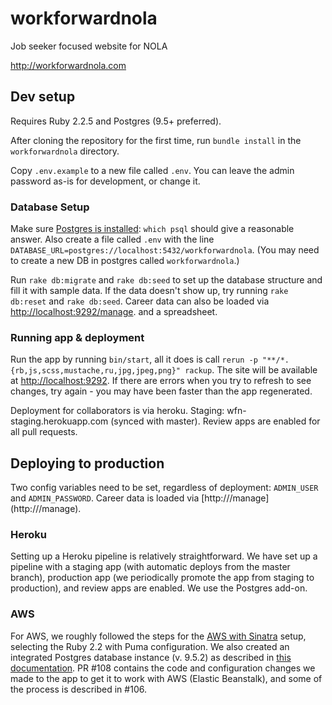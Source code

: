 # workforwardnola
Job seeker focused website for NOLA

http://workforwardnola.com

## Dev setup
Requires Ruby 2.2.5 and Postgres (9.5+ preferred).

After cloning the repository for the first time, run `bundle install` in the `workforwardnola` directory.

Copy `.env.example` to a new file called `.env`. You can leave the admin password as-is for development, or change it.

### Database Setup
Make sure [Postgres is installed](https://devcenter.heroku.com/articles/heroku-postgresql#set-up-postgres-on-mac): `which psql` should give a reasonable answer. Also create a file called `.env` with the line `DATABASE_URL=postgres://localhost:5432/workforwardnola`. (You may need to create a new DB in postgres called `workforwardnola`.)

Run `rake db:migrate` and `rake db:seed` to set up the database structure and fill it with sample data. If the data doesn't show up, try running `rake db:reset` and `rake db:seed`. Career data can also be loaded via [http://localhost:9292/manage](http://localhost:9292/manage). and a spreadsheet.

### Running app & deployment
Run the app by running `bin/start`, all it does is call `rerun -p "**/*.{rb,js,scss,mustache,ru,jpg,jpeg,png}" rackup`. The site will be available at [http://localhost:9292](http://localhost:9292). If there are errors when you try to refresh to see changes, try again - you may have been faster than the app regenerated.

Deployment for collaborators is via heroku. Staging: wfn-staging.herokuapp.com (synced with master). Review apps are enabled for all pull requests.

## Deploying to production
Two config variables need to be set, regardless of deployment: `ADMIN_USER` and `ADMIN_PASSWORD`. Career data is loaded via [http://<your url here>/manage](http://<your url here>/manage).

### Heroku
Setting up a Heroku pipeline is relatively straightforward. We have set up a pipeline with a staging app (with automatic deploys from the master branch), production app (we periodically promote the app from staging to production), and review apps are enabled. We use the Postgres add-on.

### AWS
For AWS, we roughly followed the steps for the [AWS with Sinatra](http://docs.aws.amazon.com/elasticbeanstalk/latest/dg/create_deploy_Ruby_sinatra.html) setup, selecting the Ruby 2.2 with Puma configuration. We also created an integrated Postgres database instance (v. 9.5.2) as described in [this documentation](http://docs.aws.amazon.com/elasticbeanstalk/latest/dg/using-features.managing.db.html). PR #108 contains the code and configuration changes we made to the app to get it to work with AWS (Elastic Beanstalk), and some of the process is described in #106.
